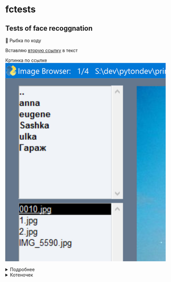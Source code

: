 # fctests
## Tests of face recoggnation

:blowfish: Рыбка по коду

Вставляю [вторую ссылку][mylink] в текст

Кртинка по ссылке ![картинка][mylink]

<details><summary>Подробнее</summary>

Скрытый текст

![Текст для изображения, который обычно не виден](https://github.com/rejgan318/fctests/blob/master/imgs/img1.jpg?raw=true "Полная ссылка")

</details>

<details><summary>Котеночек</summary>

[![Кртеночек введите сюда описание изображения][1]][1]
 
[1]: https://i.stack.imgur.com/AKtls.jpg 
 
</details>

[mylink]: imgs/img1.jpg?raw=true "Вторая ссылка"

